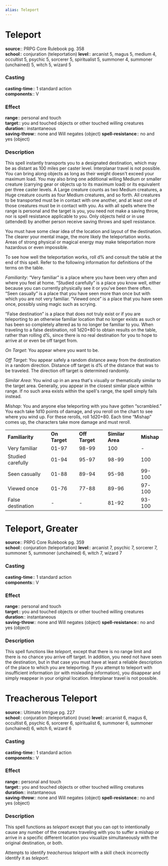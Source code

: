 ```yaml
---
alias: Teleport
---
```


# Teleport 

**source**:: PRPG Core Rulebook pg. 358  
**school**:: conjuration (teleportation)
**level**:: arcanist 5, magus 5, medium 4, occultist 5, psychic 5, sorcerer 5, spiritualist 5, summoner 4, summoner (unchained) 5, witch 5, wizard 5

### Casting 

**casting-time**:: 1 standard action  
**components**:: V

### Effect 

**range**:: personal and touch  
**target**:: you and touched objects or other touched willing creatures  
**duration**:: instantaneous  
**saving-throw**:: none and Will negates (object)
**spell-resistance**:: no and yes (object)

### Description 

This spell instantly transports you to a designated destination, which may be as distant as 100 miles per caster level. Interplanar travel is not possible. You can bring along objects as long as their weight doesn't exceed your maximum load. You may also bring one additional willing Medium or smaller creature (carrying gear or objects up to its maximum load) or its equivalent per three caster levels. A Large creature counts as two Medium creatures, a Huge creature counts as four Medium creatures, and so forth. All creatures to be transported must be in contact with one another, and at least one of those creatures must be in contact with you. As with all spells where the range is personal and the target is you, you need not make a saving throw, nor is spell resistance applicable to you. Only objects held or in use (attended) by another person receive saving throws and spell resistance.  
  
You must have some clear idea of the location and layout of the destination. The clearer your mental image, the more likely the teleportation works. Areas of strong physical or magical energy may make teleportation more hazardous or even impossible.  
  
To see how well the teleportation works, roll d% and consult the table at the end of this spell. Refer to the following information for definitions of the terms on the table.  
  
*Familiarity*: “Very familiar” is a place where you have been very often and where you feel at home. “Studied carefully” is a place you know well, either because you can currently physically see it or you've been there often. “Seen casually” is a place that you have seen more than once but with which you are not very familiar. “Viewed once” is a place that you have seen once, possibly using magic such as scrying.  
  
“False destination” is a place that does not truly exist or if you are teleporting to an otherwise familiar location that no longer exists as such or has been so completely altered as to no longer be familiar to you. When traveling to a false destination, roll 1d20+80 to obtain results on the table, rather than rolling d%, since there is no real destination for you to hope to arrive at or even be off target from.  
  
*On Target*: You appear where you want to be.  
  
*Off Target*: You appear safely a random distance away from the destination in a random direction. Distance off target is d% of the distance that was to be traveled. The direction off target is determined randomly.  
  
*Similar Area*: You wind up in an area that's visually or thematically similar to the target area. Generally, you appear in the closest similar place within range. If no such area exists within the spell's range, the spell simply fails instead.  
  
*Mishap*: You and anyone else teleporting with you have gotten “scrambled.” You each take 1d10 points of damage, and you reroll on the chart to see where you wind up. For these rerolls, roll 1d20+80. Each time “Mishap” comes up, the characters take more damage and must reroll.

|                   |               |                |                  |            |
|-------------------|---------------|----------------|------------------|------------|
| **Familiarity**   | **On Target** | **Off Target** | **Similar Area** | **Mishap** |
| Very familiar     | 01-97         | 98-99          | 100              | \-         |
| Studied carefully | 01-94         | 95-97          | 98-99            | 100        |
| Seen casually     | 01-88         | 89-94          | 95-98            | 99-100     |
| Viewed once       | 01-76         | 77-88          | 89-96            | 97-100     |
| False destination | \-            | \-             | 81-92            | 93-100     |

# Teleport, Greater 

**source**:: PRPG Core Rulebook pg. 359  
**school**:: conjuration (teleportation)
**level**:: arcanist 7, psychic 7, sorcerer 7, summoner 5, summoner (unchained) 6, witch 7, wizard 7

### Casting 

**casting-time**:: 1 standard action  
**components**:: V

### Effect 

**range**:: personal and touch  
**target**:: you and touched objects or other touched willing creatures  
**duration**:: instantaneous  
**saving-throw**:: none and Will negates (object)
**spell-resistance**:: no and yes (object)

### Description 

This spell functions like *teleport*, except that there is no range limit and there is no chance you arrive off target. In addition, you need not have seen the destination, but in that case you must have at least a reliable description of the place to which you are teleporting. If you attempt to teleport with insufficient information (or with misleading information), you disappear and simply reappear in your original location. Interplanar travel is not possible.

# Treacherous Teleport 

**source**:: Ultimate Intrigue pg. 227  
**school**:: conjuration (teleportation) (ruse)
**level**:: arcanist 6, magus 6, occultist 6, psychic 6, sorcerer 6, spiritualist 6, summoner 6, summoner (unchained) 6, witch 6, wizard 6

### Casting 

**casting-time**:: 1 standard action  
**components**:: V

### Effect 

**range**:: personal and touch  
**target**:: you and touched objects or other touched willing creatures  
**duration**:: instantaneous  
**saving-throw**:: none and Will negates (object)
**spell-resistance**:: no and yes (object)

### Description 

This spell functions as *teleport* except that you can opt to intentionally cause any number of the creatures traveling with you to suffer a mishap or arrive in a specific different location you visualize simultaneously with the original destination, or both.  
  
Attempts to identify *treacherous teleport* with a skill check incorrectly identify it as *teleport*.
